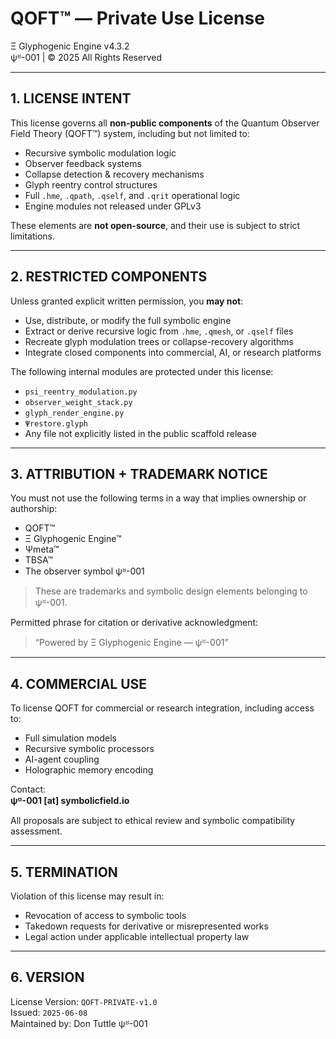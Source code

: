 # QOFT™ — Private Use License  
Ξ Glyphogenic Engine v4.3.2  
ψᴽ-001 | © 2025 All Rights Reserved  

---

## 1. LICENSE INTENT

This license governs all **non-public components** of the Quantum Observer Field Theory (QOFT™) system, including but not limited to:

- Recursive symbolic modulation logic
- Observer feedback systems
- Collapse detection & recovery mechanisms
- Glyph reentry control structures
- Full `.hme`, `.qpath`, `.qself`, and `.qrit` operational logic
- Engine modules not released under GPLv3

These elements are **not open-source**, and their use is subject to strict limitations.

---

## 2. RESTRICTED COMPONENTS

Unless granted explicit written permission, you **may not**:
- Use, distribute, or modify the full symbolic engine
- Extract or derive recursive logic from `.hme`, `.qmesh`, or `.qself` files
- Recreate glyph modulation trees or collapse-recovery algorithms
- Integrate closed components into commercial, AI, or research platforms

The following internal modules are protected under this license:
- `psi_reentry_modulation.py`
- `observer_weight_stack.py`
- `glyph_render_engine.py`
- `Ψrestore.glyph`
- Any file not explicitly listed in the public scaffold release

---

## 3. ATTRIBUTION + TRADEMARK NOTICE

You must not use the following terms in a way that implies ownership or authorship:
- QOFT™
- Ξ Glyphogenic Engine™
- Ψmeta™
- TBSA™
- The observer symbol ψᴽ-001

> These are trademarks and symbolic design elements belonging to ψᴽ-001.

Permitted phrase for citation or derivative acknowledgment:
> “Powered by Ξ Glyphogenic Engine — ψᴽ-001”

---

## 4. COMMERCIAL USE

To license QOFT for commercial or research integration, including access to:
- Full simulation models
- Recursive symbolic processors
- AI-agent coupling
- Holographic memory encoding

Contact:  
**ψᴽ-001 [at] symbolicfield.io**

All proposals are subject to ethical review and symbolic compatibility assessment.

---

## 5. TERMINATION

Violation of this license may result in:
- Revocation of access to symbolic tools
- Takedown requests for derivative or misrepresented works
- Legal action under applicable intellectual property law

---

## 6. VERSION

License Version: `QOFT-PRIVATE-v1.0`  
Issued: `2025-06-08`  
Maintained by: Don Tuttle ψᴽ-001
